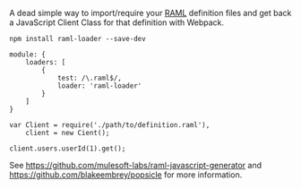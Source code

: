 A dead simple way to import/require your [RAML](http://raml.org/) definition files and
get back a JavaScript Client Class for that definition with Webpack. 

```
npm install raml-loader --save-dev
```

```
module: {
    loaders: [
        {
            test: /\.raml$/,
            loader: 'raml-loader'
        }
    ]
}
```

```
var Client = require('./path/to/definition.raml'),
    client = new Cient();
    
client.users.userId(1).get();    
```

See https://github.com/mulesoft-labs/raml-javascript-generator and 
https://github.com/blakeembrey/popsicle for more information.
